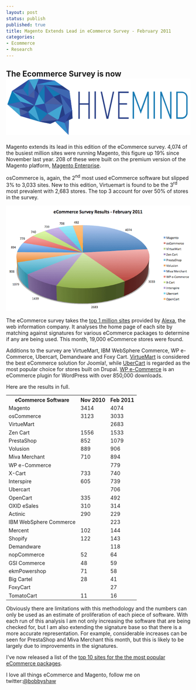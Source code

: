 ```yaml
---
layout: post
status: publish
published: true
title: Magento Extends Lead in eCommerce Survey - February 2011
categories:
- Ecommerce
- Research
---
```


<div class="hivemind-promo">
    <h2>The Ecommerce Survey is now <a href="https://askhivemind.com/"><img src="/img/2015/06/hivemind_logo.svg" class="hivemind_logo" /></a></h2>
</div>

Magento extends its lead in this edition of the eCommerce survey.  4,074 of the busiest million sites were running Magento, this figure up 19% since November last year. 208 of these were built on the premium version of the Magento platform, <a href="http://www.magentocommerce.com/product/enterprise-edition">Magento Enterprise</a>.

osCommerce is, again, the 2<sup>nd</sup> most used eCommerce software but slipped 3% to 3,033 sites.  New to this edition, Virtuemart is found to be the 3<sup>rd</sup> most prevalent with 2,683 stores.  The top 3 account for over 50% of stores in the survey.

<img src="/img/2011/02/eCommerce-Survey-Results-Februrary-2011.png" alt="eCommerce Survey Results - February 2011" title="eCommerce Survey Results - February 2011" />

The eCommerce survey takes the <a href="http://www.alexa.com/topsites">top 1 million sites</a> provided by <a href="http://www.alexa.com/">Alexa</a>, the web information company.  It analyses the home page of each site by matching against signatures for various eCommerce packages to determine if any are being used.  This month, 19,000 eCommerce stores were found.

Additions to the survey are VirtueMart, IBM WebSphere Commerce, WP e-Commerce, Ubercart, Demandware and Foxy Cart.   <a href="http://virtuemart.net/">VirtueMart</a> is considered the best eCommerce solution for Joomla!, while <a href="http://www.ubercart.org/">UberCart</a> is regarded as the most popular choice for stores built on Drupal.   <a href="http://www.instinct.co.nz/e-commerce/">WP e-Commerce</a> is an eCommerce plugin for WordPress with over 850,000 downloads.

Here are the results in full.

<table>
    <tbody>
     <tr><th>eCommerce Software</th><th>Nov 2010</th><th>Feb 2011</th>
     <tr><td>Magento</td><td>3414</td><td>4074</td></tr>
     <tr><td>osCommerce</td><td>3123</td><td>3033</td></tr>
     <tr><td>VirtueMart</td><td></td><td>2683</td></tr>
     <tr><td>Zen Cart</td><td>1556</td><td>1533</td></tr>
     <tr><td>PrestaShop</td><td>852</td><td>1079</td></tr>
     <tr><td>Volusion</td><td>889</td><td>906</td></tr>
     <tr><td>Miva Merchant</td><td>710</td><td>894</td></tr>
     <tr><td>WP e-Commerce</td><td></td><td>779</td></tr>
     <tr><td>X-Cart</td><td>733</td><td>740</td></tr>
     <tr><td>Interspire</td><td>605</td><td>739</td></tr>
     <tr><td>Ubercart</td><td></td><td>706</td></tr>
     <tr><td>OpenCart</td><td>335</td><td>492</td></tr>
     <tr><td>OXID eSales</td><td>310</td><td>314</td></tr>
     <tr><td>Actinic</td><td>290</td><td>229</td></tr>
     <tr><td>IBM WebSphere Commerce</td><td></td><td>223</td></tr>
     <tr><td>Mercent</td><td>102</td><td>144</td></tr>
     <tr><td>Shopify</td><td>122</td><td>143</td></tr>
     <tr><td>Demandware</td><td></td><td>118</td></tr>
     <tr><td>nopCommerce</td><td>52</td><td>64</td></tr>
     <tr><td>GSI Commerce</td><td>48</td><td>59</td></tr>
     <tr><td>ekmPowershop</td><td>71</td><td>58</td></tr>
     <tr><td>Big Cartel</td><td>28</td><td>41</td></tr>
     <tr><td>FoxyCart</td><td></td><td>27</td></tr>
     <tr><td>TomatoCart</td><td>11</td><td>16</td></tr>
    </tbody>
</table>


Obviously there are limitations with this methodology and the numbers can only be used as an estimate of proliferation of each piece of software.   With each run of this analysis I am not only increasing the software that are being checked for, but I am also extending the signature base so that there is a more accurate representation.  For example, considerable increases can be seen for PrestaShop and Miva Merchant this month, but this is likely to be largely due to improvements in the signatures.

I've now released a list of the <a href="2011/03/top-10-busiest-sites-for-popular-ecommerce-software/">top 10 sites for the the most popular eCommerce packages</a>.

I love all things eCommerce and Magento, follow me on twitter:<a href="http://twitter.com/bobbyshaw">@bobbyshaw</a>
